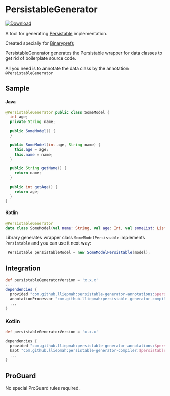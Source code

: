# PersistableGenerator

[ ![Download](https://api.bintray.com/packages/lliepmah/com.github.lliepmah/persistable-generator-compiler/images/download.svg) ](https://bintray.com/lliepmah/com.github.lliepmah/persistable-generator-compiler/_latestVersion)

A tool for generating [Persistable](https://github.com/iamironz/binaryprefs/blob/master/library/src/main/java/com/ironz/binaryprefs/serialization/serializer/persistable/Persistable.java) implementation.

Created specially for [Binaryprefs](https://github.com/iamironz/binaryprefs)


PersistableGenerator generates the Persistable wrapper for data classes to get rid of boilerplate source code.

All you need is to annotate the data class by the annotation `@PersistableGenerator`

## Sample


#### Java

```java
@PersistableGenerator public class SomeModel {
  int age;
  private String name;

  public SomeModel() {
  }

  public SomeModel(int age, String name) {
    this.age = age;
    this.name = name;
  }

  public String getName() {
    return name;
  }

  public int getAge() {
    return age;
  }
}
```

#### Kotlin

```kotlin
@PersistableGenerator
data class SomeModel(val name: String, val age: Int, val someList: List<OtherModel>, val someInts: List<Int>, val someStrings: List<String>)
```

Library generates wrapper class `SomeModelPersistable` implements `Persistable` and you can use it next way:

```java
 Persistable persistableModel = new SomeModelPersistable(model);
```


## Integration

```groovy
def persistableGeneratorVersion = 'x.x.x'
...
dependencies {
  provided "com.github.lliepmah:persistable-generator-annotations:$persistableGeneratorVersion"
  annotationProcessor "com.github.lliepmah:persistable-generator-compiler:$persistableGeneratorVersion"
  ...
}
```


### Kotlin

```groovy
def persistableGeneratorVersion = 'x.x.x'

dependencies {
  provided "com.github.lliepmah:persistable-generator-annotations:$persistableGeneratorVersion"
  kapt "com.github.lliepmah:persistable-generator-compiler:$persistableGeneratorVersion"
  ...
}
```

## ProGuard
No special ProGuard rules required.